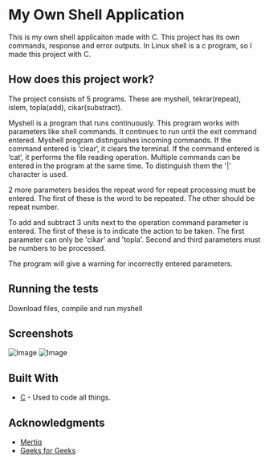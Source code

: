 # My Own Shell Application

This is my own shell applicaiton made with C. This project has its own commands, response and error outputs. 
In Linux shell is a c program, so I made this project with C.

## How does this project work?

The project consists of 5 programs. These are myshell, tekrar(repeat), islem, topla(add), cikar(substract).

Myshell is a program that runs continuously. This program works with parameters like shell commands.
It continues to run until the exit command entered. Myshell program distinguishes incoming commands.
If the command entered is ‘clear‘, it clears the terminal. If the command entered is ‘cat‘, 
it performs the file reading operation. Multiple commands can be entered in the program at the same time. 
To distinguish them the '|' character is used.

2 more parameters besides the repeat word for repeat processing must be entered. 
The first of these is the word to be repeated. The other should be repeat number.

To add and subtract 3 units next to the operation command parameter is entered. 
The first of these is to indicate the action to be taken. 
The first parameter can only be 'cikar' and 'topla'. Second and third parameters must be numbers to be processed.

The program will give a warning for incorrectly entered parameters.

## Running the tests

Download files, compile and run myshell

## Screenshots

![Image](https://mertiq.github.io/my-own-shell-application/1.png)
![Image](https://mertiq.github.io/my-own-shell-application/2.png)

## Built With

* [C]() - Used to code all things.

## Acknowledgments

* [Mertiq](https://github.com/Mertiq)
* [Geeks for Geeks](https://www.geeksforgeeks.org/making-linux-shell-c/)
